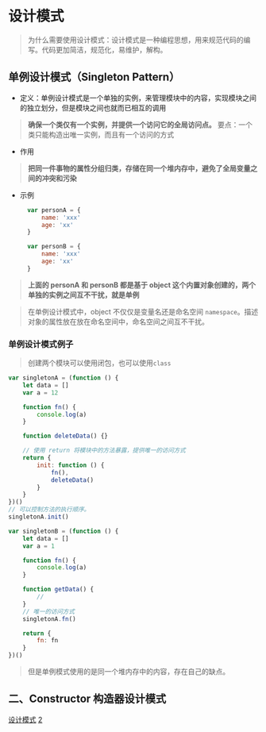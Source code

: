# 设计模式
> 为什么需要使用设计模式：设计模式是一种编程思想，用来规范代码的编写。代码更加简洁，规范化，易维护，解构。

## 单例设计模式（Singleton Pattern）
* 定义：单例设计模式是一个单独的实例，来管理模块中的内容，实现模块之间的独立划分，但是模块之间也就而已相互的调用
>__确保一个类仅有一个实例，并提供一个访问它的全局访问点。__
>要点：一个类只能构造出唯一实例，而且有一个访问的方式

* 作用
>__把同一件事物的属性分组归类，存储在同一个堆内存中，避免了全局变量之间的冲突和污染__

* 示例
  ``` js
    var personA = {
        name: 'xxx'
        age: 'xx'
    }

    var personB = {
        name: 'xxx'
        age: 'xx'
    }
  ```
>__上面的 personA 和 personB 都是基于 object 这个内置对象创建的，两个单独的实例之间互不干扰，就是单例__

>在单例设计模式中，object 不仅仅是变量名还是命名空间 `namespace`。描述对象的属性放在放在命名空间中，命名空间之间互不干扰。

### 单例设计模式例子
> 创建两个模块可以使用闭包，也可以使用`class`
``` js
var singletonA = (function () {
    let data = []
    var a = 12

    function fn() {
        console.log(a)
    }

    function deleteData() {}

    // 使用 return 将模块中的方法暴露，提供唯一的访问方式
    return {
        init: function () {
            fn(),
            deleteData()
        }
    }
})()
// 可以控制方法的执行顺序。
singletonA.init()

var singletonB = (function () {
    let data = []
    var a = 1

    function fn() {
        console.log(a)
    }

    function getData() {
        // 
    }
    // 唯一的访问方式
    singletonA.fn()

    return {
        fn: fn
    }
})()
```
> 但是单例模式使用的是同一个堆内存中的内容，存在自己的缺点。


## 二、Constructor 构造器设计模式



[设计模式](https://www.cnblogs.com/tugenhua0707/p/5198407.html)
[2](https://www.cnblogs.com/imwtr/p/9451129.html)
[](https://refactoringguru.cn/design-patterns)